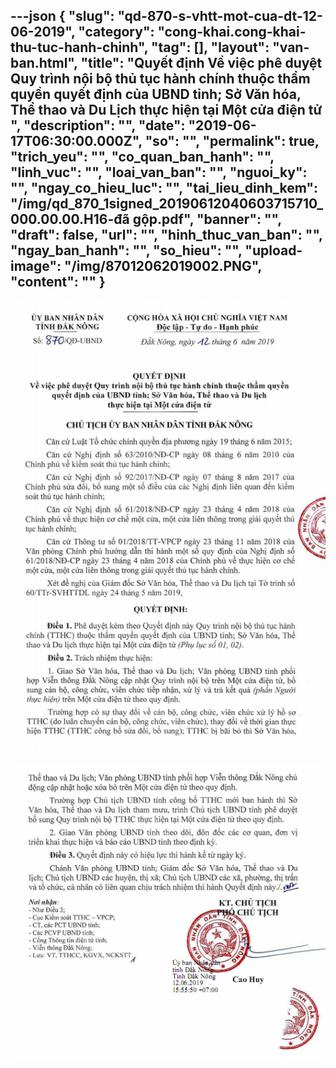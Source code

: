 ---json
{
    "slug": "qd-870-s-vhtt-mot-cua-dt-12-06-2019",
    "category": "cong-khai.cong-khai-thu-tuc-hanh-chinh",
    "tag": [],
    "layout": "van-ban.html",
    "title": "Quyết định Về việc phê duyệt Quy trình nội bộ thủ tục hành chính thuộc thẩm quyền  quyết định của UBND tỉnh; Sở Văn hóa, Thể thao và Du Lịch thực hiện tại Một cửa điện tử ",
    "description": "",
    "date": "2019-06-17T06:30:00.000Z",
    "so": "",
    "permalink": true,
    "trich_yeu": "",
    "co_quan_ban_hanh": "",
    "linh_vuc": "",
    "loai_van_ban": "",
    "nguoi_ky": "",
    "ngay_co_hieu_luc": "",
    "tai_lieu_dinh_kem": "/img/qd_870_1signed_20190612040603715710_000.00.00.H16-đã gộp.pdf",
    "banner": "",
    "draft": false,
    "url": "",
    "hinh_thuc_van_ban": "",
    "ngay_ban_hanh": "",
    "so_hieu": "",
    "upload-image": "/img/87012062019002.PNG",
    "__content__": ""
}
---
<p><img alt="" src="/img/87012062019001.PNG" /></p>

<p><img alt="" src="/img/87012062019002.PNG" /></p>
